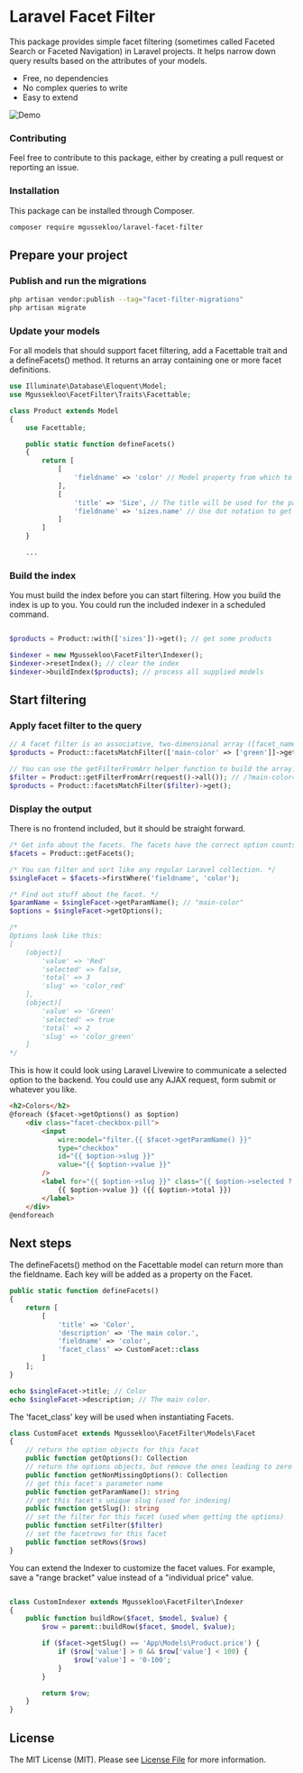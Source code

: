 # Laravel Facet Filter

This package provides simple facet filtering (sometimes called Faceted Search or Faceted Navigation) in Laravel projects. It helps narrow down query results based on the attributes of your models.

- Free, no dependencies
- No complex queries to write
- Easy to extend

![Demo](https://raw.githubusercontent.com/mgussekloo/laravel-facet-filter/master/demo.gif)

### Contributing

Feel free to contribute to this package, either by creating a pull request or reporting an issue.

### Installation

This package can be installed through Composer.

``` bash
composer require mgussekloo/laravel-facet-filter
```

## Prepare your project

### Publish and run the migrations

``` bash
php artisan vendor:publish --tag="facet-filter-migrations"
php artisan migrate
```

### Update your models

For all models that should support facet filtering, add a Facettable trait and
a defineFacets() method. It returns an array containing one or more facet definitions.

``` php
use Illuminate\Database\Eloquent\Model;
use Mgussekloo\FacetFilter\Traits\Facettable;

class Product extends Model
{
	use Facettable;

	public static function defineFacets()
	{
		return [
			[
				'fieldname' => 'color' // Model property from which to get values
			],
			[
				'title' => 'Size', // The title will be used for the parameter.
				'fieldname' => 'sizes.name' // Use dot notation to get the value from related models.
			]
		]
	}

	...

```

### Build the index

You must build the index before you can start filtering. How you build the index is up to you.
You could run the included indexer in a scheduled command.

``` php

$products = Product::with(['sizes'])->get(); // get some products

$indexer = new Mgussekloo\FacetFilter\Indexer();
$indexer->resetIndex(); // clear the index
$indexer->buildIndex($products); // process all supplied models

```

## Start filtering

### Apply facet filter to the query

``` php
// A facet filter is an associative, two-dimensional array ([facet_name => [values]]).
$products = Product::facetsMatchFilter(['main-color' => ['green']]->get();

// You can use the getFilterFromArr helper function to build the array.
$filter = Product::getFilterFromArr(request()->all()); // /?main-color=green&size=[s,m] becomes [ 'main-color' => [ 'green' ], 'size' => [ 's', 'm' ] ]
$products = Product::facetsMatchFilter($filter)->get();
```

### Display the output

There is no frontend included, but it should be straight forward.

``` php
/* Get info about the facets. The facets have the correct option counts for the last queried results. */
$facets = Product::getFacets();

/* You can filter and sort like any regular Laravel collection. */
$singleFacet = $facets->firstWhere('fieldname', 'color');

/* Find out stuff about the facet. */
$paramName = $singleFacet->getParamName(); // "main-color"
$options = $singleFacet->getOptions();

/*
Options look like this:
[
	(object)[
		'value' => 'Red'
		'selected' => false,
		'total' => 3
		'slug' => 'color_red'
	],
	(object)[
		'value' => 'Green'
		'selected' => true
		'total' => 2
		'slug' => 'color_green'
	]
*/
```

This is how it could look using Laravel Livewire to communicate a selected option to the backend. You could use any AJAX request, form submit or whatever you like.

``` html
<h2>Colors</h2>
@foreach ($facet->getOptions() as $option)
	<div class="facet-checkbox-pill">
		<input
			wire:model="filter.{{ $facet->getParamName() }}"
			type="checkbox"
			id="{{ $option->slug }}"
			value="{{ $option->value }}"
		/>
		<label for="{{ $option->slug }}" class="{{ $option->selected ? 'selected' : '' }}">
			{{ $option->value }} ({{ $option->total }})
		</label>
	</div>
@endforeach
```

## Next steps

The defineFacets() method on the Facettable model can return more than the fieldname. Each key will be added as a property on the Facet.

``` php
public static function defineFacets()
{
	return [
		[
			'title' => 'Color',
			'description' => 'The main color.',
			'fieldname' => 'color',
			'facet_class' => CustomFacet::class
		]
	];
}

echo $singleFacet->title; // Color
echo $singleFacet->description; // The main color.
```

The 'facet_class' key will be used when instantiating Facets.

``` php
class CustomFacet extends Mgussekloo\FacetFilter\Models\Facet
{
    // return the option objects for this facet
    public function getOptions(): Collection
    // return the options objects, but remove the ones leading to zero results
    public function getNonMissingOptions(): Collection
    // get this facet's parameter name
    public function getParamName(): string
    // get this facet's unique slug (used for indexing)
    public function getSlug(): string
	// set the filter for this facet (used when getting the options)
    public function setFilter($filter)
	// set the facetrows for this facet
    public function setRows($rows)
}
```

You can extend the Indexer to customize the facet values. For example, save a "range bracket" value instead of a "individual price" value.

``` php

class CustomIndexer extends Mgussekloo\FacetFilter\Indexer
{
	public function buildRow($facet, $model, $value) {
		$row = parent::buildRow($facet, $model, $value);

		if ($facet->getSlug() == 'App\Models\Product.price') {
			if ($row['value'] > 0 && $row['value'] < 100) {
				$row['value'] = '0-100';
			}
		}

		return $row;
	}
}
```

## License

The MIT License (MIT). Please see [License File](LICENSE.md) for more information.

